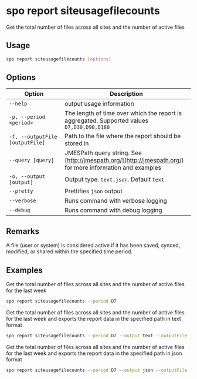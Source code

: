 # spo report siteusagefilecounts

Get the total number of files across all sites and the number of active files

## Usage

```sh
spo report siteusagefilecounts [options]
```

## Options

Option|Description
------|-----------
`--help`|output usage information
`-p, --period <period>`|The length of time over which the report is aggregated. Supported values `D7,D30,D90,D180`
`-f, --outputFile [outputFile]`|Path to the file where the report should be stored in
`--query [query]`|JMESPath query string. See [http://jmespath.org/](http://jmespath.org/) for more information and examples
`-o, --output [output]`|Output type. `text,json`. Default `text`
`--pretty`|Prettifies `json` output
`--verbose`|Runs command with verbose logging
`--debug`|Runs command with debug logging

## Remarks

A file (user or system) is considered active if it has been saved, synced, modified, or shared within the specified time period.

## Examples

Get the total number of files across all sites and the number of active files for the last week

```sh
spo report siteusagefilecounts --period D7
```

Get the total number of files across all sites and the number of active files for the last week and exports the report data in the specified path in text format

```sh
spo report siteusagefilecounts --period D7 --output text --outputFile 'siteusagefilecounts.txt'
```

Get the total number of files across all sites and the number of active files for the last week and exports the report data in the specified path in json format

```sh
spo report siteusagefilecounts --period D7 --output json --outputFile 'siteusagefilecounts.json'
```
